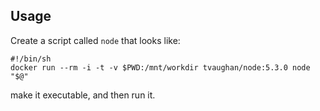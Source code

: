 ## Usage

Create a script called `node` that looks like:

    #!/bin/sh
    docker run --rm -i -t -v $PWD:/mnt/workdir tvaughan/node:5.3.0 node "$@"

make it executable, and then run it.

